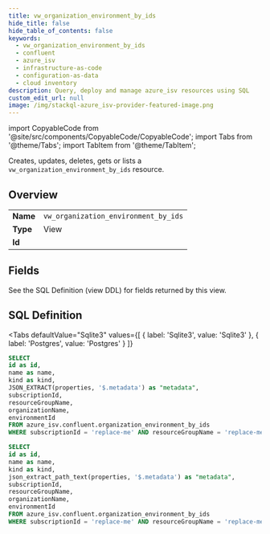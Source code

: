 ```yaml
--- 
title: vw_organization_environment_by_ids
hide_title: false
hide_table_of_contents: false
keywords:
  - vw_organization_environment_by_ids
  - confluent
  - azure_isv
  - infrastructure-as-code
  - configuration-as-data
  - cloud inventory
description: Query, deploy and manage azure_isv resources using SQL
custom_edit_url: null
image: /img/stackql-azure_isv-provider-featured-image.png
---
```


import CopyableCode from '@site/src/components/CopyableCode/CopyableCode';
import Tabs from '@theme/Tabs';
import TabItem from '@theme/TabItem';

Creates, updates, deletes, gets or lists a <code>vw_organization_environment_by_ids</code> resource.

## Overview
<table><tbody>
<tr><td><b>Name</b></td><td><code>vw_organization_environment_by_ids</code></td></tr>
<tr><td><b>Type</b></td><td>View</td></tr>
<tr><td><b>Id</b></td><td><CopyableCode code="azure_isv.confluent.vw_organization_environment_by_ids" /></td></tr>
</tbody></table>

## Fields

See the SQL Definition (view DDL) for fields returned by this view.

## SQL Definition

<Tabs
defaultValue="Sqlite3"
values={[
{ label: 'Sqlite3', value: 'Sqlite3' },
{ label: 'Postgres', value: 'Postgres' }
]}
>
<TabItem value="Sqlite3">

```sql
SELECT
id as id,
name as name,
kind as kind,
JSON_EXTRACT(properties, '$.metadata') as "metadata",
subscriptionId,
resourceGroupName,
organizationName,
environmentId
FROM azure_isv.confluent.organization_environment_by_ids
WHERE subscriptionId = 'replace-me' AND resourceGroupName = 'replace-me' AND organizationName = 'replace-me' AND environmentId = 'replace-me';
```

</TabItem>
<TabItem value="Postgres">

```sql
SELECT
id as id,
name as name,
kind as kind,
json_extract_path_text(properties, '$.metadata') as "metadata",
subscriptionId,
resourceGroupName,
organizationName,
environmentId
FROM azure_isv.confluent.organization_environment_by_ids
WHERE subscriptionId = 'replace-me' AND resourceGroupName = 'replace-me' AND organizationName = 'replace-me' AND environmentId = 'replace-me';
```

</TabItem>
</Tabs>
